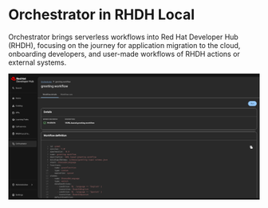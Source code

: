# Orchestrator in RHDH Local

Orchestrator brings serverless workflows into Red Hat Developer Hub (RHDH), focusing on the journey for application migration to the cloud, onboarding developers, and user-made workflows of RHDH actions or external systems.

![Orchestrator](images/Orchestrator.png)
